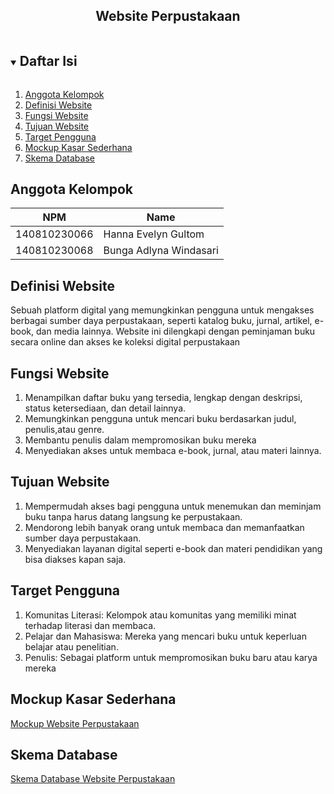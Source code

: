 <p align="center">
  <h2 align="center">
    Website Perpustakaan
  </h2>
</p>

<details open="open">
  <summary><h2 style="display: inline-block">Daftar Isi</h2></summary>
  <ol>
    <li><a href="#anggota-kelompok">Anggota Kelompok</a></li>
    <li><a href="#definisi-website">Definisi Website</a></li>
    <li><a href="#fungsi-website">Fungsi Website</a></li>
    <li><a href="#tujuan-website">Tujuan Website</a></li>
    <li><a href="#target-pengguna">Target Pengguna</a></li>
    <li><a href="#mockup-kasar-sederhana">Mockup Kasar Sederhana</a></li>
    <li><a href="#skema-database">Skema Database</a></li>
  </ol>
</details>

## Anggota Kelompok
| NPM           | Name                        |
| ------------- |-----------------------------|
| 140810230066  | Hanna Evelyn Gultom         |
| 140810230068  | Bunga Adlyna Windasari      |

## Definisi Website
Sebuah platform digital yang memungkinkan pengguna untuk mengakses berbagai sumber daya perpustakaan, seperti katalog buku, jurnal, artikel, e-book, dan media lainnya. Website ini dilengkapi dengan peminjaman buku secara online dan akses ke koleksi digital perpustakaan

## Fungsi Website
1. Menampilkan daftar buku yang tersedia, lengkap dengan deskripsi, status ketersediaan, dan detail lainnya.
2. Memungkinkan pengguna untuk mencari buku berdasarkan judul, penulis,atau genre.
4. Membantu penulis dalam mempromosikan buku mereka
5. Menyediakan akses untuk membaca e-book, jurnal, atau materi lainnya.

## Tujuan Website 
1. Mempermudah akses bagi pengguna untuk menemukan dan meminjam buku tanpa harus datang langsung ke perpustakaan.
2. Mendorong lebih banyak orang untuk membaca dan memanfaatkan sumber daya perpustakaan.
3. Menyediakan layanan digital seperti e-book dan materi pendidikan yang bisa diakses kapan saja.

## Target Pengguna
1. Komunitas Literasi: Kelompok atau komunitas yang memiliki minat terhadap literasi dan membaca.
2. Pelajar dan Mahasiswa: Mereka yang mencari buku untuk keperluan belajar atau penelitian.
3. Penulis: Sebagai platform untuk mempromosikan buku baru atau karya mereka


## Mockup Kasar Sederhana
[Mockup Website Perpustakaan](https://www.figma.com/design/ENX6yioBgkq6wpWlP9q0Iv/Untitled?node-id=0-1&t=gSwIPsZ7JISmq0OF-1)

## Skema Database
[Skema Database Website Perpustakaan](https://drive.google.com/file/d/1oVjdx447exTFXVw6HaoXZOOQNqwtB933/view?usp=sharing)




